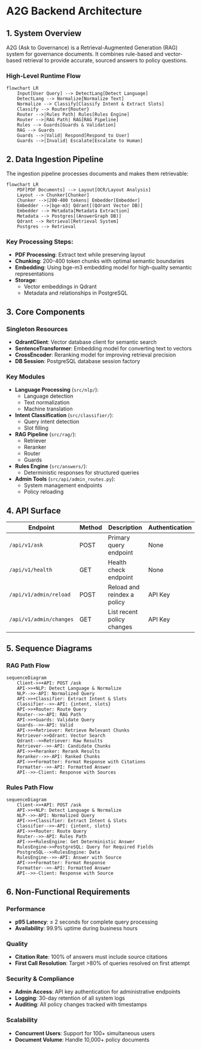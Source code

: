 # A2G Backend Architecture

## 1. System Overview

A2G (Ask to Governance) is a Retrieval-Augmented Generation (RAG) system for governance documents. It combines rule-based and vector-based retrieval to provide accurate, sourced answers to policy questions.

### High-Level Runtime Flow

```mermaid
flowchart LR
    Input[User Query] --> DetectLang[Detect Language]
    DetectLang --> Normalize[Normalize Text]
    Normalize --> Classify[Classify Intent & Extract Slots]
    Classify --> Router{Router}
    Router -->|Rules Path| Rules[Rules Engine]
    Router -->|RAG Path| RAG[RAG Pipeline]
    Rules --> Guards[Guards & Validation]
    RAG --> Guards
    Guards -->|Valid| Respond[Respond to User]
    Guards -->|Invalid| Escalate[Escalate to Human]
```

## 2. Data Ingestion Pipeline

The ingestion pipeline processes documents and makes them retrievable:

```mermaid
flowchart LR
    PDF[PDF Documents] --> Layout[OCR/Layout Analysis]
    Layout --> Chunker[Chunker]
    Chunker -->|200-400 tokens| Embedder[Embedder]
    Embedder -->|bge-m3| Qdrant[(Qdrant Vector DB)]
    Embedder --> Metadata[Metadata Extraction]
    Metadata --> Postgres[(AnswerGraph DB)]
    Qdrant --> Retrieval[Retrieval System]
    Postgres --> Retrieval
```

### Key Processing Steps:
- **PDF Processing**: Extract text while preserving layout
- **Chunking**: 200-400 token chunks with optimal semantic boundaries
- **Embedding**: Using bge-m3 embedding model for high-quality semantic representations
- **Storage**:
  - Vector embeddings in Qdrant
  - Metadata and relationships in PostgreSQL

## 3. Core Components

### Singleton Resources
- **QdrantClient**: Vector database client for semantic search
- **SentenceTransformer**: Embedding model for converting text to vectors
- **CrossEncoder**: Reranking model for improving retrieval precision
- **DB Session**: PostgreSQL database session factory

### Key Modules
- **Language Processing** (`src/nlp/`):
  - Language detection
  - Text normalization
  - Machine translation
- **Intent Classification** (`src/classifier/`):
  - Query intent detection
  - Slot filling
- **RAG Pipeline** (`src/rag/`):
  - Retriever
  - Reranker
  - Router
  - Guards
- **Rules Engine** (`src/answers/`):
  - Deterministic responses for structured queries
- **Admin Tools** (`src/api/admin_routes.py`):
  - System management endpoints
  - Policy reloading

## 4. API Surface

| Endpoint | Method | Description | Authentication |
|----------|--------|-------------|----------------|
| `/api/v1/ask` | POST | Primary query endpoint | None |
| `/api/v1/health` | GET | Health check endpoint | None |
| `/api/v1/admin/reload` | POST | Reload and reindex a policy | API Key |
| `/api/v1/admin/changes` | GET | List recent policy changes | API Key |

## 5. Sequence Diagrams

### RAG Path Flow

```mermaid
sequenceDiagram
    Client->>+API: POST /ask
    API->>+NLP: Detect Language & Normalize
    NLP-->>-API: Normalized Query
    API->>+Classifier: Extract Intent & Slots
    Classifier-->>-API: {intent, slots}
    API->>+Router: Route Query
    Router-->>-API: RAG Path
    API->>+Guards: Validate Query
    Guards-->>-API: Valid
    API->>+Retriever: Retrieve Relevant Chunks
    Retriever->>Qdrant: Vector Search
    Qdrant-->>Retriever: Raw Results
    Retriever-->>-API: Candidate Chunks
    API->>+Reranker: Rerank Results
    Reranker-->>-API: Ranked Chunks
    API->>+Formatter: Format Response with Citations
    Formatter-->>-API: Formatted Answer
    API-->>-Client: Response with Sources
```

### Rules Path Flow

```mermaid
sequenceDiagram
    Client->>+API: POST /ask
    API->>+NLP: Detect Language & Normalize
    NLP-->>-API: Normalized Query
    API->>+Classifier: Extract Intent & Slots
    Classifier-->>-API: {intent, slots}
    API->>+Router: Route Query
    Router-->>-API: Rules Path
    API->>+RulesEngine: Get Deterministic Answer
    RulesEngine->>PostgreSQL: Query for Required Fields
    PostgreSQL-->>RulesEngine: Data
    RulesEngine-->>-API: Answer with Source
    API->>+Formatter: Format Response
    Formatter-->>-API: Formatted Answer
    API-->>-Client: Response with Source
```

## 6. Non-Functional Requirements

### Performance
- **p95 Latency**: ≤ 2 seconds for complete query processing
- **Availability**: 99.9% uptime during business hours

### Quality
- **Citation Rate**: 100% of answers must include source citations
- **First Call Resolution**: Target >80% of queries resolved on first attempt

### Security & Compliance
- **Admin Access**: API key authentication for administrative endpoints
- **Logging**: 30-day retention of all system logs
- **Auditing**: All policy changes tracked with timestamps

### Scalability
- **Concurrent Users**: Support for 100+ simultaneous users
- **Document Volume**: Handle 10,000+ policy documents
